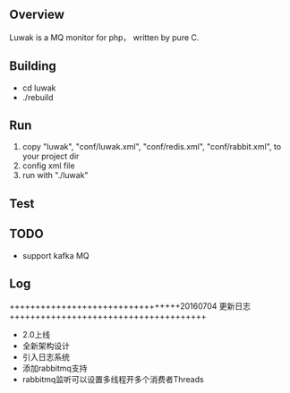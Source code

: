 ## Overview
Luwak is a MQ monitor for php， written by pure C.

## Building
* cd luwak
* ./rebuild

## Run
1. copy "luwak", "conf/luwak.xml", "conf/redis.xml", "conf/rabbit.xml", to your project dir
2. config xml file
3. run with "./luwak"

## Test

## TODO
* support kafka MQ


## Log
+++++++++++++++++++++++++++++++++20160704 更新日志++++++++++++++++++++++++++++++++++++++
* 2.0上线
* 全新架构设计
* 引入日志系统
* 添加rabbitmq支持
* rabbitmq监听可以设置多线程开多个消费者Threads
